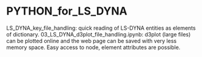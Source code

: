 # PYTHON_for_LS_DYNA
LS_DYNA_key_file_handling: quick reading of LS-DYNA entities as elements of dictionary.
03_LS_DYNA_d3plot_file_handling.ipynb: d3plot (large files) can be plotted online and the web page can be saved with very less memory space.
Easy access to node, element attributes are possible.
